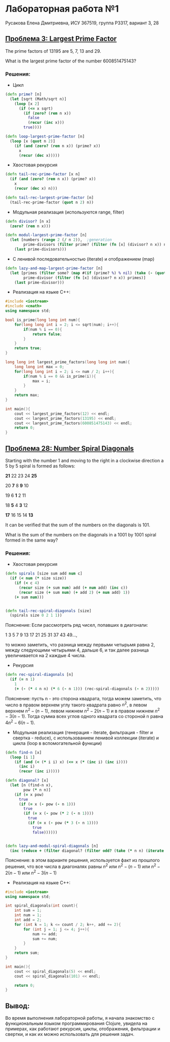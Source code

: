 # Лабораторная работа №1

Русакова Елена Дмитриевна, ИСУ 367519, группа P3317, вариант 3, 28

## [Проблема 3: Largest Prime Factor](https://projecteuler.net/problem=3)
The prime factors of 13195 are 5, 7, 13 and 29.

What is the largest prime factor of the number 600851475143?


### Решения:
+ Цикл
```clojure
(defn prime? [n]
  (let [sqrt (Math/sqrt n)]
    (loop [x 2]
      (if (<= x sqrt)
        (if (zero? (rem n x))
          false
          (recur (inc x)))
        true))))

(defn loop-largest-prime-factor [n]
  (loop [x (quot n 2)]
    (if (and (zero? (rem n x)) (prime? x))
      x
      (recur (dec x)))))
```

+ Хвостовая рекурсия
```clojure
(defn tail-rec-prime-factor [x n]
  (if (and (zero? (rem n x)) (prime? x))
    x
    (recur (dec x) n)))

(defn tail-rec-largest-prime-factor [n]
  (tail-rec-prime-factor (quot n 2) n))
```

+ Модульная реализация (используются range, filter)
```clojure
(defn divisor? [n x]
  (zero? (rem n x)))

(defn modul-largest-prime-factor [n]
  (let [numbers (range 2 (/ n 2)),  ;generation
        prime-divisors (filter prime? (filter (fn [x] (divisor? n x)) numbers))]  ;filtration
    (last prime-divisors)))
```

+ С ленивой последовательностью (iterate) и отображением (map)

```clojure
(defn lazy-and-map-largest-prime-factor [n]
  (let [primes (filter some? (map #(if (prime? %) % nil) (take (- (quot n 2) 1) (iterate inc 2)))),
        prime-divisor (filter (fn [x] (divisor? n x)) primes)]
    (last prime-divisor)))
```

+ Реализация на языке C++:
``` cpp
#include <iostream>
#include <cmath>
using namespace std;

bool is_prime(long long int num){
    for(long long int i = 2; i <= sqrt(num); i++){
        if(num % i == 0){
            return false;
        }
    }
    return true;
}

long long int largest_prime_factors(long long int num){
    long long int max = 0;
    for(long long int i = 2; i <= num / 2; i++){
        if(num % i == 0 && is_prime(i)){
            max = i;
        }
    }
    return max;
}

int main(){
    cout << largest_prime_factors(12) << endl;
    cout << largest_prime_factors(13195) << endl;
    cout << largest_prime_factors(600851475143) << endl;
    return 0;
}
```


## [Проблема 28: Number Spiral Diagonals](https://projecteuler.net/problem=28)

Starting with the number 1 and moving to the right in a clockwise direction a 5 by 5 spiral is formed as follows:

**21** 22 23 24 **25**

20  **7**   8  **9** 10

19   6  **1**   2 11

18  **5**   4  **3** 12

**17** 16 15 14 **13**

It can be verified that the sum of the numbers on the diagonals is 101.

What is the sum of the numbers on the diagonals in a 1001 by 1001 spiral formed in the same way?

### Решения:
+ Хвостовая рекурсия
``` clojure
(defn spirals [size sum add num c]
  (if (< num (* size size))
    (if (< c 4)
      (recur size (+ sum num) add (+ num add) (inc c))
      (recur size (+ sum num) (+ add 2) (+ num add) 1))
    (+ sum num)))


(defn tail-rec-spiral-diagonals [size]
  (spirals size 0 2 1 1))
```

Пояснение: Если рассмотреть ряд чисел, попавших в диагонали:

1 3 5 7 9 13 17 21 25 31 37 43 49..., 

то можно заметить, что разница между первыми четырьмя равна 2, между следующими четырьями 4, дальше 6, и так далее разница увеличивается на 2 каждые 4 числа.

+ Рекурсия
``` clojure
(defn rec-spiral-diagonals [n]
  (if (= n 1)
    1
    (+ (- (* 4 n n) (* 6 (- n 1))) (rec-spiral-diagonals (- n 2)))))
```

Пояснение: пусть n - это сторона квадрата, тогда можем заметить, что число в правом верхнем углу такого квадрата равно $n^2$, в левом верхнем $n^2 - (n - 1)$, левом нижнем $n^2 - 2(n-1)$ и в правом нижнем $n^2 - 3(n-1)$. Тогда сумма всех углов одного квадрата со стороной n равна $4n^2 - 6(n-1)$.

+ Модульная реализация (генерация - iterate, фильтрация - filter и свертка - reduce), с использованием ленивой коллекции (iterate) и цикла (loop в вспомогательной функции)

``` clojure
(defn find-n [x]
  (loop [i 1]
    (if (and (< (* i i) x) (<= x (* (inc i) (inc i))))
      (inc i)
      (recur (inc i)))))

(defn diagonal? [x]
  (let [n (find-n x),
        pow (* n n)]
    (if (= x pow)
      true
      (if (= x (- pow (- n 1)))
        true
        (if (= x (- pow (* 2 (- n 1))))
          true
          (if (= x (- pow (* 3 (- n 1))))
            true
            false))))))


(defn lazy-and-modul-spiral-diagonals [n]
  (inc (reduce + (filter diagonal? (filter odd? (take (* n n) (iterate inc 2)))))))
```
Пояснение: в этом варианте решения, используется факт из прошлого решения, что все числа в диагоналях равны $n^2$ или $n^2 - (n - 1)$ или $n^2 - 2(n-1)$ или $n^2 - 3(n-1)$

+ Реализация на языке C++:
```cpp
#include <iostream>
using namespace std;

int spiral_diagonals(int count){
    int sum = 1;
    int num = 1;
    int add = 2;
    for (int k = 1; k <= count / 2; k++, add += 2){
        for (int j = 1; j <= 4; j++){
            num += add;
            sum += num;
        }
    }
    return sum;
}

int main(){
    cout << spiral_diagonals(5) << endl;
    cout << spiral_diagonals(101) << endl;

    return 0;
}
```


## Вывод:
Во время выполнения лабораторной работы, я начала знакомство с функциональным языком программирования Clojure, увидела на примерах, как работают рекурсия, циклы, отображения, фильтрации и свертки, и как их можно использовать для решения задач.
